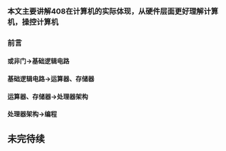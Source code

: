 ### 本文主要讲解408在计算机的实际体现，从硬件层面更好理解计算机，操控计算机
### 前言
#### 或非门->基础逻辑电路
#### 基础逻辑电路->运算器、存储器
#### 运算器、存储器->处理器架构
#### 处理器架构->编程
## 未完待续


